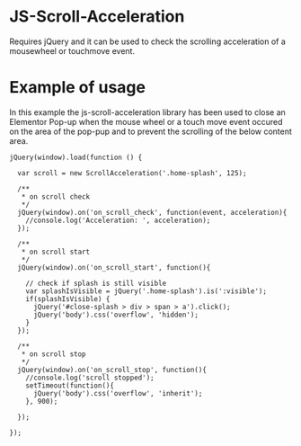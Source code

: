 # JS-Scroll-Acceleration    
Requires jQuery and it can be used to check the scrolling acceleration of a mousewheel or touchmove event.

# Example of usage
In this example the js-scroll-acceleration library has been used to close an Elementor Pop-up when the mouse wheel or a touch move event occured on the area of the pop-pup and to prevent the scrolling of the below content area.
```
jQuery(window).load(function () {

  var scroll = new ScrollAcceleration('.home-splash', 125);

  /**
   * on scroll check
   */
  jQuery(window).on('on_scroll_check', function(event, acceleration){
    //console.log('Acceleration: ', acceleration);
  });

  /**
   * on scroll start
   */
  jQuery(window).on('on_scroll_start', function(){   

    // check if splash is still visible
    var splashIsVisible = jQuery('.home-splash').is(':visible');
    if(splashIsVisible) {           
      jQuery('#close-splash > div > span > a').click(); 
      jQuery('body').css('overflow', 'hidden');
    }
  });

  /**
   * on scroll stop
   */
  jQuery(window).on('on_scroll_stop', function(){
    //console.log('scroll stopped');
    setTimeout(function(){
      jQuery('body').css('overflow', 'inherit');
    }, 900);

  });  

});
```